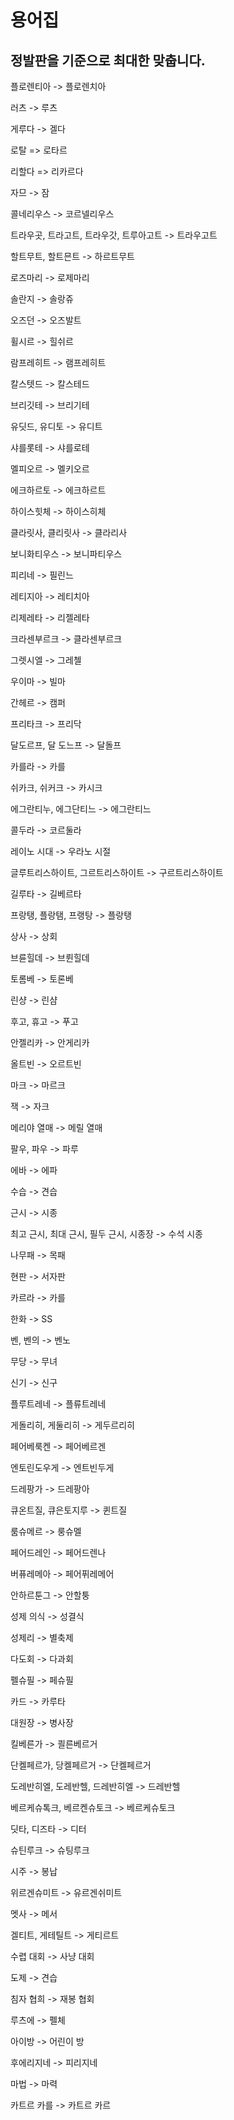 # 용어집

## 정발판을 기준으로 최대한 맞춥니다. 

플로렌티아 -> 플로렌치아 

러츠 -> 루츠

게루다 -> 겔다

로탈 => 로타르

리할다 => 리카르다

자므 -> 잠

콜네리우스 -> 코르넬리우스

트라우곳, 트라고트, 트라우갓, 트루아고트 -> 트라우고트

할트무트, 할트믄트 -> 하르트무트

로즈마리 -> 로제마리

솔란지 -> 솔랑쥬

오즈던 -> 오즈발트

휠시르 -> 힐쉬르

람프레히트 -> 램프레히트

칼스텟드 -> 칼스테드 

브리깃테 -> 브리기테

유딧드, 유디토 -> 유디트

샤를롯테 -> 샤를로테

멜피오르 -> 멜키오르

에크하르토 -> 에크하르트

하이스힛체 -> 하이스히체

클라릿사, 클리릿사 -> 클라리사

보니화티우스 -> 보니파티우스

피리네 -> 필린느

레티지아 -> 레티치아

리제레타 -> 리젤레타

크라센부르크 -> 클라센부르크

그렛시엘 -> 그레첼

우이마 -> 빌마

간헤르 -> 캠퍼

프리타크 -> 프리닥

달도르프, 달 도느프 -> 달돌프 

카를라 -> 카를

쉬카크, 쉬커크 -> 카시크

에그란티누, 에그단티느 -> 에그란티느

콜두라 -> 코르둘라

레이노 시대 -> 우라노 시절

글루트리스하이트, 그르트리스하이트 -> 구르트리스하이트

길루타 -> 길베르타 

프랑탱, 플랑탬, 프랭탕 -> 플랑탱

상사 -> 상회

브륜힐데 -> 브륀힐데

토롬베 -> 토론베

린샹 -> 린샴

후고, 휴고 -> 푸고

안젤리카 -> 안게리카

올트빈 -> 오르트빈

마크 -> 마르크

잭 -> 자크

메리야 열매 -> 메릴 열매

팔우, 파우 -> 파루

에바 -> 에파

수습 -> 견습

근시 -> 시종

최고 근시, 최대 근시, 필두 근시, 시종장 -> 수석 시종

나무패 -> 목패 

현판 -> 서자판

카르라 -> 카를 

한화 -> SS

벤, 벤의 -> 벤노

무당 -> 무녀

신기 -> 신구

플루트레네 -> 플류트레네

게돌리히, 게둘리히 -> 게두르리히

페어베룩켄 -> 페어베르겐

엔토린도우게 -> 엔트빈두게

드레팡가 -> 드레팡아

큐온트질, 큐은토지루 -> 퀸트질

룸슈메르 -> 룽슈멜

페어드레인 -> 페어드렌나

버퓨레메아 -> 페어퓌레메어

안하르툰그 -> 안할퉁

성제 의식 -> 성결식

성제리 -> 별축제

다도회 -> 다과회

펠슈필 -> 페슈필 

카드 -> 카루타

대원장 -> 병사장

킬베른가 -> 쾰른베르거

단켈페르가, 당켈페르거 -> 단켈페르거

도레반히엘, 도레반헬, 드레반히엘 -> 드레반헬

베르케슈톡크, 베르켄슈토크 -> 베르케슈토크

딧타, 디즈타 -> 디터

슈틴루크 -> 슈팅루크

시주 -> 봉납

위르겐슈미트 -> 유르겐쉬미트

멧사 -> 메서

겔티트, 게테틸트 -> 게티르트

수렵 대회 -> 사냥 대회

도제 -> 견습

침자 협희 -> 재봉 협회

루츠에 -> 펠체

아이방 -> 어린이 방

후에리지네 -> 피리지네

마법 -> 마력

카트르 카를 -> 카트르 카르